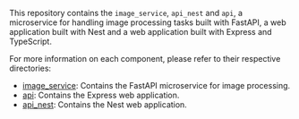 This repository contains the `image_service`, `api_nest` and `api`, a microservice for handling image processing tasks built with FastAPI, a web application built with Nest and a web application built with Express and TypeScript.

For more information on each component, please refer to their respective directories:
- [image_service](image_service/README.md): Contains the FastAPI microservice for image processing.
- [api](api/README.md): Contains the Express web application.
- [api_nest](api_nest/README.md): Contains the Nest web application.
